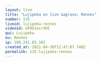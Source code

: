 ```yaml
---
layout: live
title: "Lujipeka en live &agrave; Rennes"
number: 115
liveid: lujipeka-rennes
videoid: UX9UJacr3HI
qui: Lujipeka
ou: Rennes
ip: 188.241.83.102
created_at: 2021-04-30T12:47:07.740Z
permalink: 115-lujipeka-rennes
---
```

